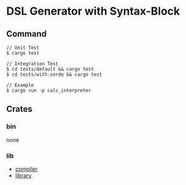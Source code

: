 # DSL Generator with Syntax-Block

## Command

```
// Unit Test
$ cargo test

// Integration Test
$ cd tests/default && cargo test
$ cd tests/with-serde && cargo test

// Example
$ cargo run -p calc_interpreter
```

## Crates

### bin

none

### lib

- [compiler](./compiler/README.md)
- [library](./library/README.md)
